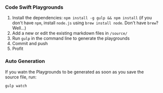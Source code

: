 ### Code Swift Playgrounds

1. Install the dependencies: `npm install -g gulp && npm install` (if you don't have `npm`, install `node.js` using `brew install node`. Don't have `brew`? Well...)
2. Add a new or edit the existing markdown files in `/source/`
3. Run `gulp` in the command line to generate the playgrounds
4. Commit and push
5. Profit

### Auto Generation

If you watn the Playgrounds to be generated as soon as you save the source file, run:

~~~shell
gulp watch
~~~
